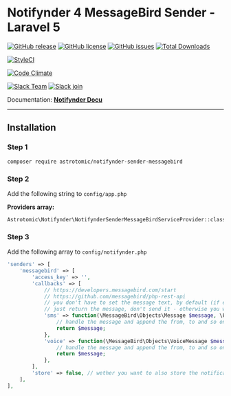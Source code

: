 # Notifynder 4 MessageBird Sender - Laravel 5

[![GitHub release](https://img.shields.io/github/release/astrotomic/notifynder-sender-messagebird.svg?style=flat-square)](https://github.com/astrotomic/notifynder-sender-messagebird/releases)
[![GitHub license](https://img.shields.io/badge/license-MIT-blue.svg?style=flat-square)](https://raw.githubusercontent.com/astrotomic/notifynder-sender-messagebird/master/LICENSE)
[![GitHub issues](https://img.shields.io/github/issues/astrotomic/notifynder-sender-messagebird.svg?style=flat-square)](https://github.com/astrotomic/notifynder-sender-messagebird/issues)
[![Total Downloads](https://img.shields.io/packagist/dt/astrotomic/notifynder-sender-messagebird.svg?style=flat-square)](https://packagist.org/packages/astrotomic/notifynder-sender-messagebird)

[![StyleCI](https://styleci.io/repos/78019088/shield)](https://styleci.io/repos/78019088)

[![Code Climate](https://img.shields.io/codeclimate/github/Astrotomic/notifynder-sender-messagebird.svg?style=flat-square)](https://codeclimate.com/github/Astrotomic/notifynder-sender-messagebird)

[![Slack Team](https://img.shields.io/badge/slack-astrotomic-orange.svg?style=flat-square)](https://astrotomic.slack.com)
[![Slack join](https://img.shields.io/badge/slack-join-green.svg?style=social)](https://notifynder.signup.team)


Documentation: **[Notifynder Docu](http://notifynder.info)**

-----

## Installation

### Step 1

```
composer require astrotomic/notifynder-sender-messagebird
```

### Step 2

Add the following string to `config/app.php`

**Providers array:**

```
Astrotomic\Notifynder\NotifynderSenderMessageBirdServiceProvider::class,
```

### Step 3

Add the following array to `config/notifynder.php`

```php
'senders' => [
    'messagebird' => [
        'access_key' => '',
        'callbacks' => [
            // https://developers.messagebird.com/start
            // https://github.com/messagebird/php-rest-api
            // you don't have to set the message text, by default (if empty) it is set in the sender itself
            // just return the message, don't send it - otherwise you will get the message two times
            'sms' => function(\MessageBird\Objects\Message $message, \Fenos\Notifynder\Models\Notification $notification) {
                // handle the message and append the from, to and so on
                return $message;
            },
            'voice' => function(\MessageBird\Objects\VoiceMessage $message, \Fenos\Notifynder\Models\Notification $notification) {
                // handle the message and append the from, to and so on
                return $message;
            },
        ],
        'store' => false, // wether you want to also store the notifications in database
    ],
],
```